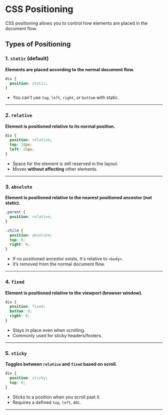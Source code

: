 
# CSS Positioning

CSS positioning allows you to control how elements are placed in the document flow.

## Types of Positioning

### 1. `static` (default)
**Elements are placed according to the normal document flow.**
```css
div {
  position: static;
}
```
- You can't use `top`, `left`, `right`, or `bottom` with static.

---

### 2. `relative`
**Element is positioned relative to its normal position.**
```css
div {
  position: relative;
  top: 10px;
  left: 20px;
}
```
- Space for the element is still reserved in the layout.
- Moves **without affecting** other elements.

---

### 3. `absolute`
**Element is positioned relative to the nearest positioned ancestor (not static).**
```css
.parent {
  position: relative;
}

.child {
  position: absolute;
  top: 0;
  right: 0;
}
```
- If no positioned ancestor exists, it's relative to `<body>`.
- It’s removed from the normal document flow.

---

### 4. `fixed`
**Element is positioned relative to the viewport (browser window).**
```css
div {
  position: fixed;
  bottom: 0;
  right: 0;
}
```
- Stays in place even when scrolling.
- Commonly used for sticky headers/footers.

---

### 5. `sticky`
**Toggles between `relative` and `fixed` based on scroll.**
```css
div {
  position: sticky;
  top: 0;
}
```
- Sticks to a position when you scroll past it.
- Requires a defined `top`, `left`, etc.

---
